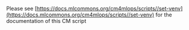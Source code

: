 Please see [https://docs.mlcommons.org/cm4mlops/scripts//set-venv](https://docs.mlcommons.org/cm4mlops/scripts//set-venv) for the documentation of this CM script
